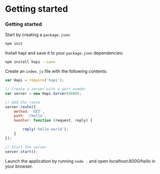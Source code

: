 # Getting started
### Getting started

Start by creating a `package.json`:

```bash
npm init
```

Install hapi and save it to your `package.json` dependencies:

```bash
npm install hapi --save
```

Create an `index.js` file with the following contents:

```javascript
var Hapi = require('hapi');

// Create a server with a port number
var server = new Hapi.Server(8000);

// Add the route
server.route({
    method: 'GET',
    path: '/hello',
    handler: function (request, reply) {

        reply('hello world');
    }
});

// Start the server
server.start();
```

Launch the application by running `node .` and open *localhost:8000/hello* in your browser.
